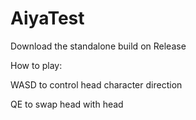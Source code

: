 # AiyaTest

Download the standalone build on Release

How to play:

WASD to control head character direction

QE to swap head with head
